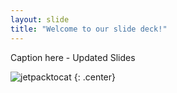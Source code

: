 ```yaml
---
layout: slide
title: "Welcome to our slide deck!"
---
```


Caption here - Updated Slides

![jetpacktocat](https://octodex.github.com/images/jetpacktocat.png)
{: .center}

